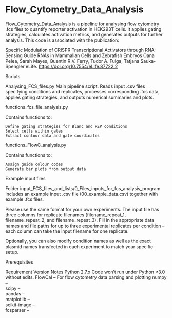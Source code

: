 # Flow_Cytometry_Data_Analysis

Flow_Cytometry_Data_Analysis is a pipeline for analysing flow cytometry .fcs files to quantify reporter activation in HEK293T cells. It applies gating strategies, calculates activation metrics, and generates outputs for further analysis. This code is associated with the publication:

Specific Modulation of CRISPR Transcriptional Activators through RNA-Sensing Guide RNAs in Mammalian Cells and Zebrafish Embryos
Oana Pelea, Sarah Mayes, Quentin R.V. Ferry, Tudor A. Fulga, Tatjana Sauka-Spengler
eLife. https://doi.org/10.7554/eLife.87722.2

Scripts

Analysing_FCS_files.py
Main pipeline script. Reads input .csv files specifying conditions and replicates, processes corresponding .fcs data, applies gating strategies, and outputs numerical summaries and plots.

functions_fcs_file_analysis.py

Contains functions to:

    Define gating strategies for Blanc and REP conditions
    Select cells within gates
    Extract contour data and gate coordinates

functions_FlowC_analysis.py

Contains functions to:

    Assign guide colour codes
    Generate bar plots from output data

Example input files

Folder input_FCS_files_and_lists/0_Files_inputs_for_fcs_analysis_program includes an example input .csv file (00_example_data.csv) together with example .fcs files.

Please use the same format for your own experiments. The input file has three columns for replicate filenames (filename_repeat_1, filename_repeat_2, and filename_repeat_3). Fill in the appropriate data names and file paths for up to three experimental replicates per condition – each column can take the input filename for one replicate.

Optionally, you can also modify condition names as well as the exact plasmid names transfected in each experiment to match your specific setup.

Prerequisites

Requirement	Version	Notes
Python	2.7.x	Code won’t run under Python ≥3.0 without edits.
FlowCal	–	For flow cytometry data parsing and plotting
numpy	–	
scipy	–	
pandas	–	
matplotlib	–	
scikit-image	–	
fcsparser	–	
